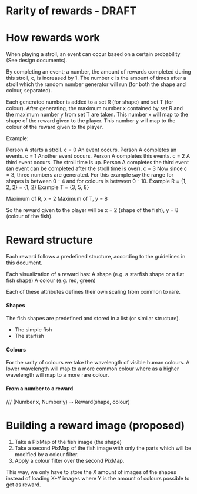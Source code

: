 ﻿Rarity of rewards - DRAFT
==========================

How rewards work
================

When playing a stroll, an event can occur based on a certain probability (See design documents). 

By completing an event; a number, the amount of rewards completed during this stroll, c, is increased by 1.
The number c is the amount of times after a stroll which the random number generator will run (for both the shape and colour, separated). 


Each generated number is added to a set R (for shape) and set T (for colour).
 After generating, the maximum number x contained by set R and the maximum number y from set T are taken.
This number x will map to the shape of the reward given to the player. 
This number y will map to the colour of the reward given to the player.

Example:

Person A starts a stroll.
c = 0
An event occurs.
Person A completes an events.
c = 1
Another event occurs.
Person A completes this events.
c = 2
A third event occurs.
The stroll time is up.
Person A completes the third event (an event can be completed after the stroll time is over). 
c = 3
Now since c = 3, three numbers are generated.
For this example say the range for  shapes is between 0 - 4 and for colours is between 0 - 10. 
Example R = {1, 2, 2} = {1, 2}
Example T = {3, 5, 8}

Maximum of R, x = 2
Maximum of T, y = 8

So the reward given to the player will be x = 2 (shape of the fish), y = 8 (colour of the fish).


Reward structure
================

Each reward follows a predefined structure, according to the guidelines in this document.

Each visualization of a reward has:
A shape (e.g. a starfish shape or a flat fish shape)
A colour (e.g. red, green)

Each of these attributes defines their own scaling from common to rare.

#### Shapes

The fish shapes are predefined and stored in a list (or similar structure).

* The simple fish
* The starfish 

#### Colours

For the rarity of colours we take the wavelength of visible human colours.
A lower wavelength will map to a more common colour where as a higher wavelength will map to a more rare colour.

#### From a number to a reward

/// (Number x, Number y) ➝ Reward(shape, colour)


Building a reward image (proposed)
==================================

1. Take a PixMap of the fish image (the shape)
2. Take a second PixMap of the fish image with only the parts which will be modified by a colour filter.
3. Apply a colour filter over the second PixMap. 

This way, we only have to store the X amount of images of the shapes instead of loading X*Y images where Y is the amount of colours possible to get as reward.
